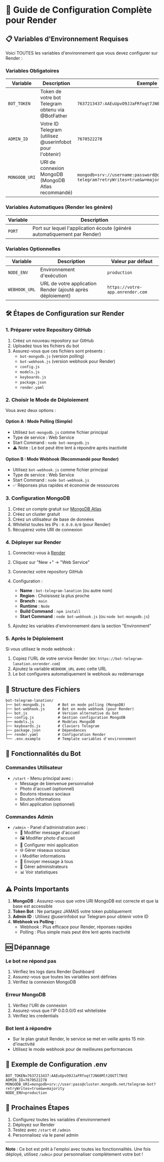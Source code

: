 # 🚀 Guide de Configuration Complète pour Render

## 📋 Variables d'Environnement Requises

Voici TOUTES les variables d'environnement que vous devez configurer sur Render :

### Variables Obligatoires

| Variable | Description | Exemple |
|----------|-------------|---------|
| `BOT_TOKEN` | Token de votre bot Telegram obtenu via @BotFather | `7637213437:AAEuUpvO9JJaFRfoqt7JN60Mlt2OGTlTNtE` |
| `ADMIN_ID` | Votre ID Telegram (utilisez @userinfobot pour l'obtenir) | `7670522278` |
| `MONGODB_URI` | URI de connexion MongoDB (MongoDB Atlas recommandé) | `mongodb+srv://username:password@cluster.mongodb.net/bot-telegram?retryWrites=true&w=majority` |

### Variables Automatiques (Render les génère)

| Variable | Description |
|----------|-------------|
| `PORT` | Port sur lequel l'application écoute (généré automatiquement par Render) |

### Variables Optionnelles

| Variable | Description | Valeur par défaut |
|----------|-------------|-------------------|
| `NODE_ENV` | Environnement d'exécution | `production` |
| `WEBHOOK_URL` | URL de votre application Render (ajouté après déploiement) | `https://votre-app.onrender.com` |

## 🛠️ Étapes de Configuration sur Render

### 1. Préparer votre Repository GitHub

1. Créez un nouveau repository sur GitHub
2. Uploadez tous les fichiers du bot
3. Assurez-vous que ces fichiers sont présents :
   - `bot-mongodb.js` (version polling)
   - `bot-webhook.js` (version webhook pour Render)
   - `config.js`
   - `models.js`
   - `keyboards.js`
   - `package.json`
   - `render.yaml`

### 2. Choisir le Mode de Déploiement

Vous avez deux options :

#### Option A : Mode Polling (Simple)
- Utilisez `bot-mongodb.js` comme fichier principal
- Type de service : Web Service
- Start Command : `node bot-mongodb.js`
- ⚠️ Note : Le bot peut être lent à répondre après inactivité

#### Option B : Mode Webhook (Recommandé pour Render)
- Utilisez `bot-webhook.js` comme fichier principal
- Type de service : Web Service
- Start Command : `node bot-webhook.js`
- ✅ Réponses plus rapides et économie de ressources

### 3. Configuration MongoDB

1. Créez un compte gratuit sur [MongoDB Atlas](https://www.mongodb.com/cloud/atlas)
2. Créez un cluster gratuit
3. Créez un utilisateur de base de données
4. Whitelist toutes les IPs : `0.0.0.0/0` (pour Render)
5. Récupérez votre URI de connexion

### 4. Déployer sur Render

1. Connectez-vous à [Render](https://render.com)
2. Cliquez sur "New +" → "Web Service"
3. Connectez votre repository GitHub
4. Configuration :
   - **Name** : `bot-telegram-lanation` (ou autre nom)
   - **Region** : Choisissez la plus proche
   - **Branch** : `main`
   - **Runtime** : `Node`
   - **Build Command** : `npm install`
   - **Start Command** : `node bot-webhook.js` (ou `node bot-mongodb.js`)

5. Ajoutez les variables d'environnement dans la section "Environment"

### 5. Après le Déploiement

Si vous utilisez le mode webhook :

1. Copiez l'URL de votre service Render (ex: `https://bot-telegram-lanation.onrender.com`)
2. Ajoutez la variable `WEBHOOK_URL` avec cette URL
3. Le bot configurera automatiquement le webhook au redémarrage

## 📁 Structure des Fichiers

```
bot-telegram-lanation/
├── bot-mongodb.js      # Bot en mode polling (MongoDB)
├── bot-webhook.js      # Bot en mode webhook (pour Render)
├── bot.js              # Version alternative du bot
├── config.js           # Gestion configuration MongoDB
├── models.js           # Modèles MongoDB
├── keyboards.js        # Claviers Telegram
├── package.json        # Dépendances
├── render.yaml         # Configuration Render
└── .env.example        # Template variables d'environnement
```

## 🔧 Fonctionnalités du Bot

### Commandes Utilisateur
- `/start` - Menu principal avec :
  - Message de bienvenue personnalisé
  - Photo d'accueil (optionnel)
  - Boutons réseaux sociaux
  - Bouton informations
  - Mini application (optionnel)

### Commandes Admin
- `/admin` - Panel d'administration avec :
  - 📝 Modifier message d'accueil
  - 🖼️ Modifier photo d'accueil
  - 📱 Configurer mini application
  - 🌐 Gérer réseaux sociaux
  - ℹ️ Modifier informations
  - 📢 Envoyer message à tous
  - 👥 Gérer administrateurs
  - 📊 Voir statistiques

## ⚠️ Points Importants

1. **MongoDB** : Assurez-vous que votre URI MongoDB est correcte et que la base est accessible
2. **Token Bot** : Ne partagez JAMAIS votre token publiquement
3. **Admin ID** : Utilisez @userinfobot sur Telegram pour obtenir votre ID
4. **Webhook vs Polling** :
   - Webhook : Plus efficace pour Render, réponses rapides
   - Polling : Plus simple mais peut être lent après inactivité

## 🆘 Dépannage

### Le bot ne répond pas
1. Vérifiez les logs dans Render Dashboard
2. Assurez-vous que toutes les variables sont définies
3. Vérifiez la connexion MongoDB

### Erreur MongoDB
1. Vérifiez l'URI de connexion
2. Assurez-vous que l'IP 0.0.0.0/0 est whitelistée
3. Vérifiez les credentials

### Bot lent à répondre
- Sur le plan gratuit Render, le service se met en veille après 15 min d'inactivité
- Utilisez le mode webhook pour de meilleures performances

## 📝 Exemple de Configuration .env

```env
BOT_TOKEN=7637213437:AAEuUpvO9JJaFRfoqt7JN60Mlt2OGTlTNtE
ADMIN_ID=7670522278
MONGODB_URI=mongodb+srv://user:pass@cluster.mongodb.net/telegram-bot?retryWrites=true&w=majority
NODE_ENV=production
```

## 🎯 Prochaines Étapes

1. Configurez toutes les variables d'environnement
2. Déployez sur Render
3. Testez avec `/start` et `/admin`
4. Personnalisez via le panel admin

---

**Note** : Ce bot est prêt à l'emploi avec toutes les fonctionnalités. Une fois déployé, utilisez `/admin` pour personnaliser complètement votre bot !
